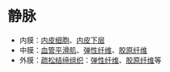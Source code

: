 # 静脉

- 内膜：[内皮细胞](内皮细胞.md)、[内皮下层](内皮下层.md)
- 中膜：[血管平滑肌](血管平滑肌.md)、[弹性纤维](弹性纤维.md)、[胶原纤维](胶原纤维.md)
- 外膜：[疏松结缔组织](疏松结缔组织.md)：[弹性纤维](弹性纤维.md)、[胶原纤维](胶原纤维.md)等
